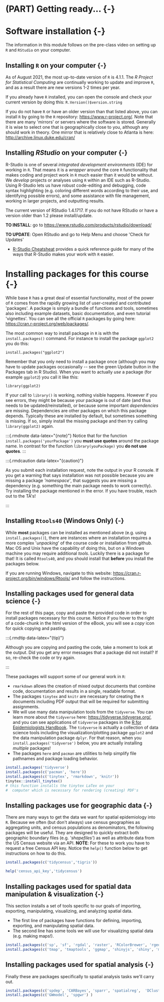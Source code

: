 # (PART) Getting ready... {-}



# Software installation {-}

The information in this module follows on the pre-class video on setting up `R` and `RStudio` on your computer. 

## Installing `R` on your computer {-}

As of August 2021, the most up-to-date version of `R` is 4.1.1. The *R Project for Statistical Computing* are continually working to update and improve `R`, and as a result there are new versions 1-2 times per year. 


If you already have `R` installed, you can open the console and check your current version by doing this: `R.Version()$version.string`

If you do not have `R` or have an older version than that listed above, you can install `R` by going to the `R` repository: https://www.r-project.org/. Note that there are many 'mirrors' or servers where the software is stored. Generally it is wise to select one that is geographically close to you, although any should work in theory. One mirror that is relatively close to Atlanta is here: http://archive.linux.duke.edu/cran/  


## Installing *RStudio* on your computer {-}

R-Studio is one of several *integrated development environments* (IDE) for working in `R`. That means it is a *wrapper* around the core `R` functionality that makes coding and project work in `R` much easier than it would be without. We *develop* projects or analyses using `R` within an IDE such as R-Studio. Using R-Studio lets us have robust code-editing and debugging, code syntax highlighting (e.g. coloring different words according to their use, and identifying possible errors), and some assistance with file management, working in larger projects, and outputting results. 

The current version of RStudio  1.4.1717. If you do not have RStudio or have a version older than 1.2 please install/update.

**TO INSTALL**: go to https://www.rstudio.com/products/rstudio/download/   

**TO UPDATE**: Open RStudio and go to Help Menu and choose 'Check for Updates'

* [R-Studio Cheatsheat](https://github.com/rstudio/cheatsheets/raw/master/rstudio-ide.pdf) provides a quick reference guide for many of the ways that R-Studio makes your work with `R` easier.

# Installing packages for this course {-}

While base `R` has a great deal of essential functionality, most of the power of `R` comes from the rapidly growing list of user-created and contributed 'packages'. A package is simply a bundle of functions and tools, sometimes also including example datasets, basic documentation, and even tutorial 'vignettes'.  You can see all the official `R` packages by going here: https://cran.r-project.org/web/packages/. 

The most common way to install package in `R` is with the `install.packages()` command.  For instance to install the package `ggplot2` you do this:

`install.packages("ggplot2")`

Remember that you only need to install a package once (although you may have to update packages occasionally -- see the green Update button in the Packages tab in R Studio). When you want to actually *use* a package (for example `ggplot2`) you call it like this:

`library(ggplot2)`


If your call to `library()` is working, nothing visible happens. However if you see errors, they might be because your package is out of date (and thus needs to be updated/reinstalled), or because some important *dependencies* are missing. Dependencies are other packages on which this package depends. Typically these are installed by default, but sometimes something is missing. If so, simply install the missing package and then try calling `library(ggplot2)` again. 

:::{.rmdnote data-latex="{note}"}
Notice that for the function `install.packages('yourPackage')` you **must use quotes** around the package name. In contrast for the function `library(youPackage)` you **do not use quotes**. 
:::



:::{.rmdcaution data-latex="{caution}"}

As you submit each installation request, note the output in your R console. If you get a warning that says installation was not possible because you are missing a package *'namespace'*, that suggests you are missing a dependency (e.g. something the main package needs to work correctly). Try installing the package mentioned in the error. If you have trouble, reach out to the TA's!

:::


## Installing `Rtools40` (Windows Only) {-}

While **most** packages can be installed as mentioned above (e.g. using `install.packages()`), there are instances where an installation requires a more complex '*unpacking*' of the course code or installation from github. Mac OS and Unix have the capability of doing this, but on a Windows machine you may require additional *tools*.  Luckily there is a package for that! It is called `Rtools40`, and you should install that **before** you install the packages below.


If you are running Windows, navigate to this website: https://cran.r-project.org/bin/windows/Rtools/ and follow the instructions. 

## Installing packages used for general data science {-}

For the rest of this page, copy and paste the provided code in order to install packages necessary for this course. Notice if you hover to the right of a code-chunk in the html version of the eBook, you will see a *copy* icon for quick copying and pasting.

:::{.rmdtip data-latex="{tip}"}

Although you are copying and pasting the code, take a moment to look at the output. Did you get any error messages that a package did not install? If so, re-check the code or try again. 

:::

These packages will support some of our general work in `R`:

* `rmarkdown` allows the creation of mixed output documents that combine code, documentation and results in a single, readable format. 
* The packages `tinytex` and `knitr` are necessary for creating the `R` documents including PDF output that will be required for submitting assignments. 
* We will use many data manipulation tools from the `tidyverse`.  You can learn more about the `tidyverse` here: https://tidyverse.tidyverse.org/, and you can see applications of `tidyverse` packages in the [R for Epidemiologists Handbook](https://epirhandbook.com/index.html). The `tidyverse` is actually a collection of data science tools including the visualization/plotting package `ggplot2` and the data manipulation package `dplyr`. For that reason, when you `install.packages('tidyverse')` below, you are actually installing *multiple* packages!  
* The packages `here` and `pacman` are utilities to help simplify file pathnames and package loading behavior.



```r
install.packages('tidyverse')   
install.packages(c('pacman', 'here'))
install.packages(c('tinytex', 'rmarkdown', 'knitr')) 
tinytex::install_tinytex()  
# this function installs the tinytex LaTex on your
#  computer which is necessary for rendering (creating) PDF's 
```


## Installing packages use for geographic data {-}

There are many ways to get the data we want for spatial epidemiology into `R`. Because we often (but don't always) use census geographies as aggregating units, and census populations as denominators, the following packages will be useful. They are designed to quickly extract both geographic boundary files (e.g. *'shapefiles'*) as well as attribute data from the US Census website via an API.  **NOTE**: For these to work you have to request a free Census API key.  Notice the `help()` function below to get instructions on how to do this.


```r
install.packages(c('tidycensus','tigris')) 

help('census_api_key','tidycensus')
```



## Installing packages used for spatial data manipulation & visualization {-}


This section installs a set of tools specific to our goals of importing, exporting, manipulating, visualizing, and analyzing spatial data. 

* The first line of packages have functions for defining, importing, exporting, and manipulating spatial data. 
* The second line has some tools we will use for visualizing spatial data (e.g. making maps!). 


```r
install.packages(c('sp', 'sf', 'rgdal', 'raster', 'RColorBrewer', 'rgeos', 'maptools', 'OpenStreetMap'))  
install.packages(c('tmap', 'tmaptools', 'ggmap', 'shinyjs', 'shiny', 'micromap')) 
```



## Installing packages used for spatial analysis {-}

Finally these are packages specifically to spatial analysis tasks we'll carry out.


```r
install.packages(c('spdep', 'CARBayes', 'sparr', 'spatialreg',  'DCluster', 'SpatialEpi'))
install.packages(c('GWmodel', 'spgwr') )
```


